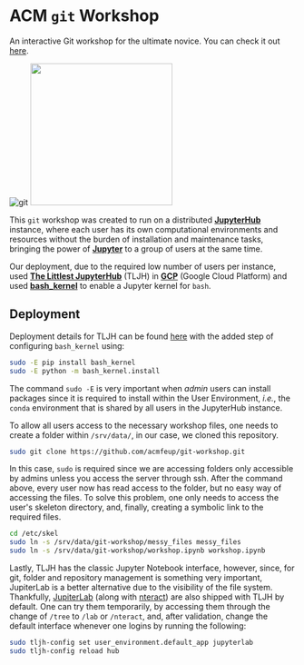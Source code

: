 # ACM `git` Workshop

An interactive Git workshop for the ultimate novice. You can check it out [here](https://github.com/acmfeup/git-workshop/blob/master/workshop.ipynb).

![git](https://git-scm.com/images/logo@2x.png) <img src="https://jupyter.org/assets/hublogo.svg" width="250"/>

This `git` workshop was created to run on a distributed [**JupyterHub**](https://jupyter.org/hub) instance, where each user has its own computational environments and resources without the burden of installation and maintenance tasks, bringing the power of [**Jupyter**](https://jupyter.org/) to a group of users at the same time.

Our deployment, due to the required low number of users per instance, used [**The Littlest JupyterHub**](https://github.com/jupyterhub/the-littlest-jupyterhub) (TLJH) in [**GCP**](https://cloud.google.com/) (Google Cloud Platform) and used [**bash_kernel**](https://github.com/takluyver/bash_kernel) to enable a Jupyter kernel for `bash`.

## Deployment

Deployment details for TLJH can be found [here](http://tljh.jupyter.org/en/latest/install/index.html) with the added step of configuring `bash_kernel` using:

```bash
sudo -E pip install bash_kernel
sudo -E python -m bash_kernel.install
```

The command `sudo -E` is very important when *admin* users can install packages since it is required to install within the User Environment, *i.e.*, the `conda` environment that is shared by all users in the JupyterHub instance.

To allow all users access to the necessary workshop files, one needs to create a folder within `/srv/data/`, in our case, we cloned this repository.

```bash
sudo git clone https://github.com/acmfeup/git-workshop.git
```

In this case, `sudo` is required since we are accessing folders only accessible by admins unless you access the server through ssh. 
After the command above, every user now has read access to the folder, but no easy way of accessing the files. 
To solve this problem, one only needs to access the user's skeleton directory, and, finally, creating a symbolic link to the required files.

```bash
cd /etc/skel
sudo ln -s /srv/data/git-workshop/messy_files messy_files
sudo ln -s /srv/data/git-workshop/workshop.ipynb workshop.ipynb
```

Lastly, TLJH has the classic Jupyter Notebook interface, however, since, for git, folder and repository management is something very important, JupiterLab is a better alternative due to the visibility of the file system. Thankfully, [JupiterLab](http://jupyterlab.readthedocs.io/en/stable/) (along with [nteract](https://nteract.io/)) are also shipped with TLJH by default. One can try them temporarily, by accessing them through the change of `/tree` to `/lab` or `/nteract`, and, after validation, change the default interface whenever one logins by running the following:

```bash
sudo tljh-config set user_environment.default_app jupyterlab
sudo tljh-config reload hub
```
